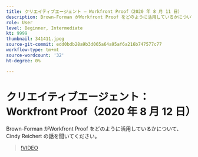 ```yaml
---
title: クリエイティブエージェント — Workfront Proof（2020 年 8 月 11 日）
description: Brown-Forman がWorkfront Proof をどのように活用しているかについて、Cindy Reichert の話を聞いてください。
role: User
level: Beginner, Intermediate
kt: 9999
thumbnail: 341411.jpeg
source-git-commit: edd0bdb28a9b3d065a64a95af6a216b747577c77
workflow-type: tm+mt
source-wordcount: '32'
ht-degree: 0%

---
```


# クリエイティブエージェント：Workfront Proof（2020 年 8 月 12 日）

Brown-Forman がWorkfront Proof をどのように活用しているかについて、Cindy Reichert の話を聞いてください。

>[!VIDEO](https://video.tv.adobe.com/v/341411/?quality=12&learn=on)
